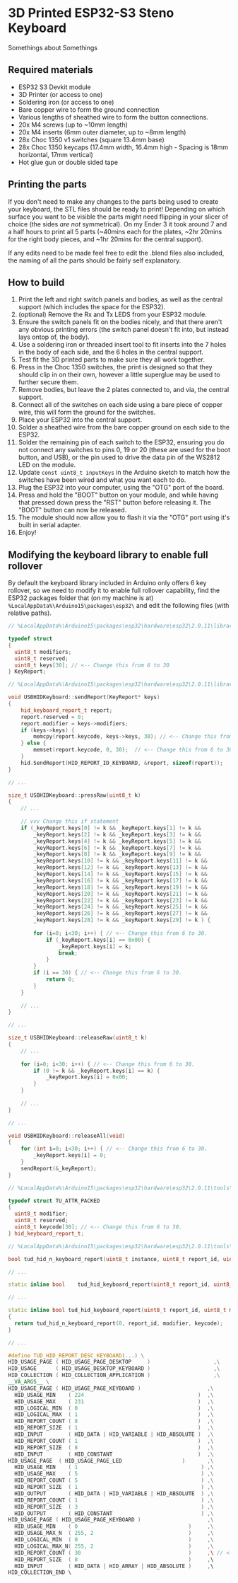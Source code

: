 # 3D Printed ESP32-S3 Steno Keyboard

Somethings about Somethings

## Required materials

* ESP32 S3 Devkit module
* 3D Printer (or access to one)
* Soldering iron (or access to one)
* Bare copper wire to form the ground connection
* Various lengths of sheathed wire to form the button connections.
* 20x M4 screws (up to ~10mm length)
* 20x M4 inserts (6mm outer diameter, up to ~8mm length)
* 28x Choc 1350 v1 switches (square 13.4mm base)
* 28x Choc 1350 keycaps (17.4mm width, 16.4mm high - Spacing is 18mm horizontal, 17mm vertical)
* Hot glue gun or double sided tape

## Printing the parts

If you don't need to make any changes to the parts being used to create your keyboard, the STL files should be ready to print! Depending on which surface you want to be visible the parts might need flipping in your slicer of choice (the sides *are not* symmetrical). On my Ender 3 it took around 7 and a half hours to print all 5 parts (~40mins each for the plates, ~2hr 20mins for the right body pieces, and ~1hr 20mins for the central support).

If any edits need to be made feel free to edit the .blend files also included, the naming of all the parts should be fairly self explanatory.

## How to build

1. Print the left and right switch panels and bodies, as well as the central support (which includes the space for the ESP32).
2. (optional) Remove the Rx and Tx LEDS from your ESP32 module.
3. Ensure the switch panels fit on the bodies nicely, and that there aren't any obvious printing errors (the switch panel doesn't fit into, but instead lays ontop of, the body).
4. Use a soldering iron or threaded insert tool to fit inserts into the 7 holes in the body of each side, and the 6 holes in the central support.
5. Test fit the 3D printed parts to make sure they all work together.
6. Press in the Choc 1350 switches, the print is designed so that they should clip in on their own, however a little superglue may be used to further secure them.
7. Remove bodies, but leave the 2 plates connected to, and via, the central support.
8. Connect all of the switches on each side using a bare piece of copper wire, this will form the ground for the switches.
9. Place your ESP32 into the central support.
10. Solder a sheathed wire from the bare copper ground on each side to the ESP32.
11. Solder the remaining pin of each switch to the ESP32, ensuring you do not connect any switches to pins 0, 19 or 20 (these are used for the boot button, and USB), or the pin used to drive the data pin of the WS2812 LED on the module.
12. Update ```const uint8_t inputKeys``` in the Arduino sketch to match how the switches have been wired and what you want each to do.
13. Plug the ESP32 into your computer, using the "OTG" port of the board. 
14. Press and hold the "BOOT" button on your module, and while having that pressed down press the "RST" button before releasing it. The "BOOT" button can now be released.
15. The module should now allow you to flash it via the "OTG" port using it's built in serial adapter.
16. Enjoy!

## Modifying the keyboard library to enable full rollover

By default the keyboard library included in Arduino only offers 6 key rollover, so we need to modify it to enable full rollover capability, find the ESP32 packages folder that (on my machine is at) ```%LocalAppData%\Arduino15\packages\esp32\``` and edit the following files (with relative paths).


```cpp
// %LocalAppData%\Arduino15\packages\esp32\hardware\esp32\2.0.11\libraries\USB\src\USBHIDKeyboard.h

typedef struct
{
  uint8_t modifiers;
  uint8_t reserved;
  uint8_t keys[30]; // <-- Change this from 6 to 30
} KeyReport;
```

```cpp
// %LocalAppData%\Arduino15\packages\esp32\hardware\esp32\2.0.11\libraries\USB\src\USBHIDKeyboard.cpp

void USBHIDKeyboard::sendReport(KeyReport* keys)
{
    hid_keyboard_report_t report;
    report.reserved = 0;
    report.modifier = keys->modifiers;
    if (keys->keys) {
        memcpy(report.keycode, keys->keys, 30);	// <-- Change this from 6 to 30.
    } else {
        memset(report.keycode, 0, 30);	// <-- Change this from 6 to 30.
    }
    hid.SendReport(HID_REPORT_ID_KEYBOARD, &report, sizeof(report));
}

// ...

size_t USBHIDKeyboard::pressRaw(uint8_t k) 
{
	// ...
	
	// vvv Change this if statement
	if (_keyReport.keys[0] != k && _keyReport.keys[1] != k && 
		_keyReport.keys[2] != k && _keyReport.keys[3] != k &&
		_keyReport.keys[4] != k && _keyReport.keys[5] != k &&
		_keyReport.keys[6] != k && _keyReport.keys[7] != k &&
		_keyReport.keys[8] != k && _keyReport.keys[9] != k &&
		_keyReport.keys[10] != k && _keyReport.keys[11] != k &&
		_keyReport.keys[12] != k && _keyReport.keys[13] != k &&
		_keyReport.keys[14] != k && _keyReport.keys[15] != k &&
		_keyReport.keys[16] != k && _keyReport.keys[17] != k &&
		_keyReport.keys[18] != k && _keyReport.keys[19] != k &&
		_keyReport.keys[20] != k && _keyReport.keys[21] != k &&
		_keyReport.keys[22] != k && _keyReport.keys[23] != k &&
		_keyReport.keys[24] != k && _keyReport.keys[25] != k &&
		_keyReport.keys[26] != k && _keyReport.keys[27] != k &&
		_keyReport.keys[28] != k && _keyReport.keys[29] != k ) {
		
		for (i=0; i<30; i++) { // <-- Change this from 6 to 30.
			if (_keyReport.keys[i] == 0x00) {
				_keyReport.keys[i] = k;
				break;
			}
		}
		if (i == 30) { // <-- Change this from 6 to 30.
			return 0;
		}   
	}
	
	// ...
}

// ...

size_t USBHIDKeyboard::releaseRaw(uint8_t k) 
{
	// ...
	
	for (i=0; i<30; i++) { // <-- Change this from 6 to 30.
		if (0 != k && _keyReport.keys[i] == k) {
			_keyReport.keys[i] = 0x00;
		}
	}
	
	// ...
}

// ...

void USBHIDKeyboard::releaseAll(void)
{
	for (int i=0; i<30; i++) { // <-- Change this from 6 to 30.
		_keyReport.keys[i] = 0;
	}
    sendReport(&_keyReport);
}
```

```cpp
// %LocalAppData%\Arduino15\packages\esp32\hardware\esp32\2.0.11\tools\sdk\esp32s3\include\arduino_tinyusb\tinyusb\src\class\hid\hid.h

typedef struct TU_ATTR_PACKED
{
  uint8_t modifier;
  uint8_t reserved;
  uint8_t keycode[30]; // <-- Change this from 6 to 30.
} hid_keyboard_report_t;
```

```cpp
// %LocalAppData%\Arduino15\packages\esp32\hardware\esp32\2.0.11\tools\sdk\esp32s3\include\arduino_tinyusb\tinyusb\src\class\hid\hid_device.h

bool tud_hid_n_keyboard_report(uint8_t instance, uint8_t report_id, uint8_t modifier, uint8_t keycode[30]); // <-- Change this from 6 to 30.

// ...

static inline bool    tud_hid_keyboard_report(uint8_t report_id, uint8_t modifier, uint8_t keycode[30]); // <-- Change this from 6 to 30.

// ...

static inline bool tud_hid_keyboard_report(uint8_t report_id, uint8_t modifier, uint8_t keycode[30]) // <-- Change this from 6 to 30.
{
  return tud_hid_n_keyboard_report(0, report_id, modifier, keycode);
}

// ...

#define TUD_HID_REPORT_DESC_KEYBOARD(...) \
HID_USAGE_PAGE ( HID_USAGE_PAGE_DESKTOP     )                    ,\
HID_USAGE      ( HID_USAGE_DESKTOP_KEYBOARD )                    ,\
HID_COLLECTION ( HID_COLLECTION_APPLICATION )                    ,\
__VA_ARGS__ \
HID_USAGE_PAGE ( HID_USAGE_PAGE_KEYBOARD )                     ,\
  HID_USAGE_MIN    ( 224                                    )  ,\
  HID_USAGE_MAX    ( 231                                    )  ,\
  HID_LOGICAL_MIN  ( 0                                      )  ,\
  HID_LOGICAL_MAX  ( 1                                      )  ,\
  HID_REPORT_COUNT ( 8                                      )  ,\
  HID_REPORT_SIZE  ( 1                                      )  ,\
  HID_INPUT        ( HID_DATA | HID_VARIABLE | HID_ABSOLUTE )  ,\
  HID_REPORT_COUNT ( 1                                      )  ,\
  HID_REPORT_SIZE  ( 8                                      )  ,\
  HID_INPUT        ( HID_CONSTANT                           )  ,\
HID_USAGE_PAGE  ( HID_USAGE_PAGE_LED                   )       ,\
  HID_USAGE_MIN    ( 1                                       ) ,\
  HID_USAGE_MAX    ( 5                                       ) ,\
  HID_REPORT_COUNT ( 5                                       ) ,\
  HID_REPORT_SIZE  ( 1                                       ) ,\
  HID_OUTPUT       ( HID_DATA | HID_VARIABLE | HID_ABSOLUTE  ) ,\
  HID_REPORT_COUNT ( 1                                       ) ,\
  HID_REPORT_SIZE  ( 3                                       ) ,\
  HID_OUTPUT       ( HID_CONSTANT                            ) ,\
HID_USAGE_PAGE ( HID_USAGE_PAGE_KEYBOARD )                     ,\
  HID_USAGE_MIN    ( 0                                   )     ,\
  HID_USAGE_MAX_N  ( 255, 2                              )     ,\
  HID_LOGICAL_MIN  ( 0                                   )     ,\
  HID_LOGICAL_MAX_N( 255, 2                              )     ,\
  HID_REPORT_COUNT ( 30                                  )     ,\ // <-- Change this from 6 to 30.
  HID_REPORT_SIZE  ( 8                                   )     ,\
  HID_INPUT        ( HID_DATA | HID_ARRAY | HID_ABSOLUTE )     ,\
HID_COLLECTION_END \
```
